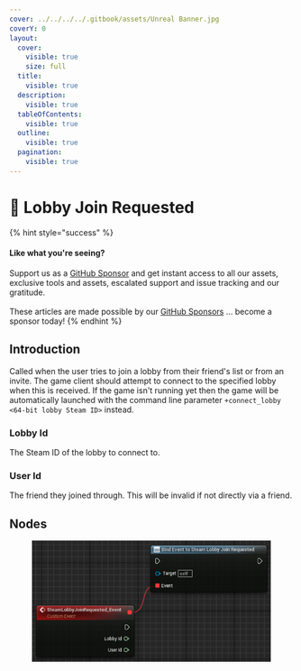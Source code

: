 ```yaml
---
cover: ../../../../.gitbook/assets/Unreal Banner.jpg
coverY: 0
layout:
  cover:
    visible: true
    size: full
  title:
    visible: true
  description:
    visible: true
  tableOfContents:
    visible: true
  outline:
    visible: true
  pagination:
    visible: true
---
```


# 🔻 Lobby Join Requested

{% hint style="success" %}
#### Like what you're seeing?

Support us as a [GitHub Sponsor](../../../../become-a-sponsor/) and get instant access to all our assets, exclusive tools and assets, escalated support and issue tracking and our gratitude.\
\
These articles are made possible by our [GitHub Sponsors](../../../../become-a-sponsor/) ... become a sponsor today!
{% endhint %}

## Introduction

Called when the user tries to join a lobby from their friend's list or from an invite. The game client should attempt to connect to the specified lobby when this is received. If the game isn't running yet then the game will be automatically launched with the command line parameter `+connect_lobby <64-bit lobby Steam ID>` instead.

### Lobby Id

The Steam ID of the lobby to connect to.

### User Id

The friend they joined through. This will be invalid if not directly via a friend.

## Nodes

<figure><img src="../../../../.gitbook/assets/image (225).png" alt=""><figcaption></figcaption></figure>
